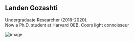 ## Landen Gozashti
Undergraduate Researcher (2018-2020).  
Now a Ph.D. student at Harvard OEB. Coors light connoisseur  

![image](https://user-images.githubusercontent.com/10063921/132963272-adb7b25d-7895-4f15-a7ab-121cbbe07765.png)
